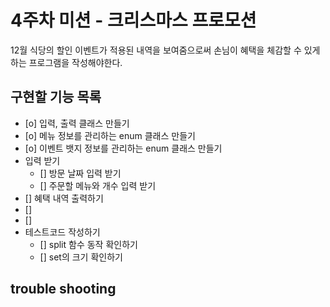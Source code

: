 # 4주차 미션 - 크리스마스 프로모션
12월 식당의 할인 이벤트가 적용된 내역을 보여줌으로써 손님이 혜택을 체감할 수 있게 하는 프로그램을 작성해야한다.

## 구현할 기능 목록
- [o] 입력, 출력 클래스 만들기
- [o] 메뉴 정보를 관리하는 enum 클래스 만들기
- [o] 이벤트 뱃지 정보를 관리하는 enum 클래스 만들기
- 입력 받기
    - [] 방문 날짜 입력 받기
    - [] 주문할 메뉴와 개수 입력 받기
- [] 혜택 내역 출력하기
- [] 
- [] 
- 테스트코드 작성하기
    - [] split 함수 동작 확인하기
    - [] set의 크기 확인하기

## trouble shooting
